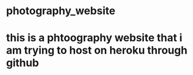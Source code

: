 # photography_website
# this is a phtoography website that i am trying to host on heroku through github
